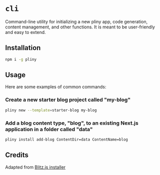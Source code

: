 # `cli`

Command-line utility for initializing a new pliny app, code generation, content management, and other functions. It is meant to be user-friendly and easy to extend.

## Installation

```bash
npm i -g pliny
```

## Usage

Here are some examples of common commands:

### Create a new starter blog project called "my-blog"

```bash
pliny new --template=starter-blog my-blog
```

### Add a blog content type, "blog", to an existing Next.js application in a folder called "data"

```bash
pliny install add-blog ContentDir=data ContentName=blog
```

## Credits

Adapted from [Blitz.js installer](https://github.com/blitz-js/blitz)
